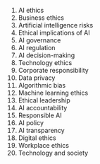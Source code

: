 1. AI ethics
2. Business ethics
3. Artificial intelligence risks
4. Ethical implications of AI
5. AI governance
6. AI regulation
7. AI decision-making
8. Technology ethics
9. Corporate responsibility
10. Data privacy
11. Algorithmic bias
12. Machine learning ethics
13. Ethical leadership
14. AI accountability
15. Responsible AI
16. AI policy
17. AI transparency
18. Digital ethics
19. Workplace ethics
20. Technology and society

